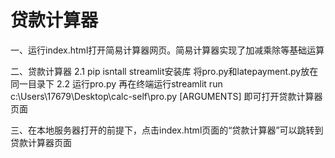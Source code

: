 # 贷款计算器
一、运行index.html打开简易计算器网页。简易计算器实现了加减乘除等基础运算

二、贷款计算器
2.1 pip isntall streamlit安装库
    将pro.py和latepayment.py放在同一目录下
2.2 运行pro.py
    再在终端运行streamlit run c:\Users\17679\Desktop\calc-self\pro.py [ARGUMENTS]
    即可打开贷款计算器页面

三、在本地服务器打开的前提下，点击index.html页面的“贷款计算器”可以跳转到贷款计算器页面
